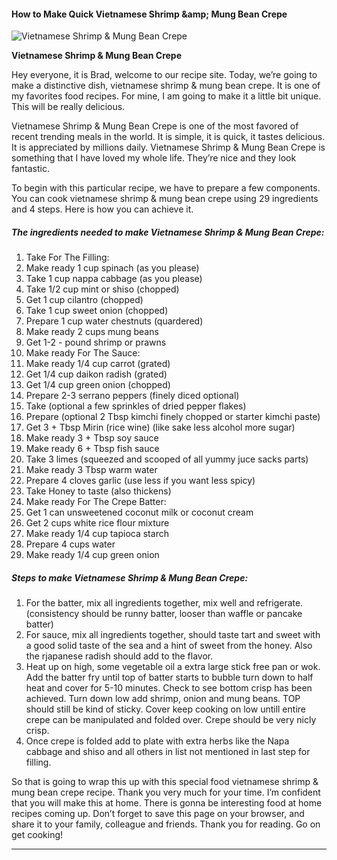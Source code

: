             

#### How to Make Quick Vietnamese Shrimp &amp;amp; Mung Bean Crepe

![Vietnamese Shrimp &amp; Mung Bean Crepe](https://img-global.cpcdn.com/recipes/b0506b2eddd96c9d/751x532cq70/vietnamese-shrimp-mung-bean-crepe-recipe-main-photo.jpg)

**Vietnamese Shrimp &amp; Mung Bean Crepe**

Hey everyone, it is Brad, welcome to our recipe site. Today, we’re going to make a distinctive dish, vietnamese shrimp & mung bean crepe. It is one of my favorites food recipes. For mine, I am going to make it a little bit unique. This will be really delicious.

Vietnamese Shrimp & Mung Bean Crepe is one of the most favored of recent trending meals in the world. It is simple, it is quick, it tastes delicious. It is appreciated by millions daily. Vietnamese Shrimp & Mung Bean Crepe is something that I have loved my whole life. They’re nice and they look fantastic.

To begin with this particular recipe, we have to prepare a few components. You can cook vietnamese shrimp & mung bean crepe using 29 ingredients and 4 steps. Here is how you can achieve it.

##### The ingredients needed to make Vietnamese Shrimp & Mung Bean Crepe:

1.  Take For The Filling:
2.  Make ready 1 cup spinach (as you please)
3.  Take 1 cup nappa cabbage (as you please)
4.  Take 1/2 cup mint or shiso (chopped)
5.  Get 1 cup cilantro (chopped)
6.  Take 1 cup sweet onion (chopped)
7.  Prepare 1 cup water chestnuts (quardered)
8.  Make ready 2 cups mung beans
9.  Get 1-2 - pound shrimp or prawns
10.  Make ready For The Sauce:
11.  Make ready 1/4 cup carrot (grated)
12.  Get 1/4 cup daikon radish (grated)
13.  Get 1/4 cup green onion (chopped)
14.  Prepare 2-3 serrano peppers (finely diced optional)
15.  Take (optional a few sprinkles of dried pepper flakes)
16.  Prepare (optional 2 Tbsp kimchi finely chopped or starter kimchi paste)
17.  Get 3 + Tbsp Mirin (rice wine) (like sake less alcohol more sugar)
18.  Make ready 3 + Tbsp soy sauce
19.  Make ready 6 + Tbsp fish sauce
20.  Take 3 limes (squeezed and scooped of all yummy juce sacks parts)
21.  Make ready 3 Tbsp warm water
22.  Prepare 4 cloves garlic (use less if you want less spicy)
23.  Take Honey to taste (also thickens)
24.  Make ready For The Crepe Batter:
25.  Get 1 can unsweetened coconut milk or coconut cream
26.  Get 2 cups white rice flour mixture
27.  Make ready 1/4 cup tapioca starch
28.  Prepare 4 cups water
29.  Make ready 1/4 cup green onion

##### Steps to make Vietnamese Shrimp & Mung Bean Crepe:

1.  For the batter, mix all ingredients together, mix well and refrigerate. (consistency should be runny batter, looser than waffle or pancake batter)
2.  For sauce, mix all ingredients together, should taste tart and sweet with a good solid taste of the sea and a hint of sweet from the honey. Also the rjapanese radish should add to the flavor.
3.  Heat up on high, some vegetable oil a extra large stick free pan or wok. Add the batter fry until top of batter starts to bubble turn down to half heat and cover for 5-10 minutes. Check to see bottom crisp has been achieved. Turn down low add shrimp, onion and mung beans. TOP should still be kind of sticky. Cover keep cooking on low untill entire crepe can be manipulated and folded over. Crepe should be very nicly crisp.
4.  Once crepe is folded add to plate with extra herbs like the Napa cabbage and shiso and all others in list not mentioned in last step for filling.

So that is going to wrap this up with this special food vietnamese shrimp & mung bean crepe recipe. Thank you very much for your time. I’m confident that you will make this at home. There is gonna be interesting food at home recipes coming up. Don’t forget to save this page on your browser, and share it to your family, colleague and friends. Thank you for reading. Go on get cooking!

* * *